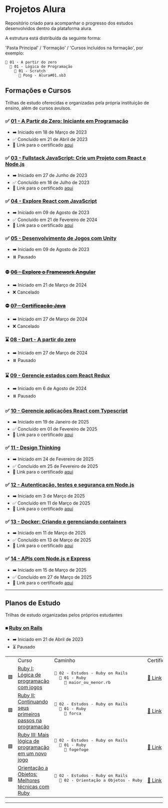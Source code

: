 # Projetos Alura

Repositório criado para acompanhar o progresso dos estudos desenvolvidos dentro da plataforma alura.

A estrutura está distribuída da seguinte forma:

'Pasta Principal' / 'Formação' / 'Cursos incluídos na formação', por exemplo:

```pre
📂 01 - A partir do zero
  📂 01 - Lógica de Programação
    📂 01 - Scratch
      📜 Pong - Alura#01.sb3
```

## Formações e Cursos

Trilhas de estudo oferecidas e organizadas pela própria instituição de ensino, além de cursos avulsos.

### ✅ [01 - A Partir do Zero: Iniciante em Programação](https://cursos.alura.com.br/formacao-programacao)

- ➡️ Iniciado em 18 de Março de 2023
- ✅ Concluído em 21 de Abril de 2023
- 📜 Link para o certificado [aqui](https://cursos.alura.com.br/degree/certificate/8b3d7b26-719e-4f0b-884d-3e5efbd03a06)

### ✅ [03 - Fullstack JavaScript: Crie um Projeto com React e Node.js](https://cursos.alura.com.br/formacao-full-stack-react-node-js)

- ➡️ Iniciado em 27 de Junho de 2023
- ✅ Concluído em 18 de Julho de 2023
- 📜 Link para o certificado [aqui](https://cursos.alura.com.br/degree/certificate/b32ca9b7-f6a7-4a6a-89b7-5272513b5e07?lang=pt_BR)

### ✅ [04 - Explore React com JavaScript](https://cursos.alura.com.br/formacao-react-javascript)

- ➡️ Iniciado em 09 de Agosto de 2023
- ✅ Concluído em 21 de Fevereiro de 2024
- 📜 Link para o certificado [aqui](https://cursos.alura.com.br/degree/certificate/6012f31f-43b5-446e-9406-9230d35d104d?lang=pt_BR)

### ✅ [05 - Desenvolvimento de Jogos com Unity](https://cursos.alura.com.br/formacao-react-javascript)

- ➡️ Iniciado em 09 de Agosto de 2023
- ⏸️ Pausado

### ⛔ ~~[06 - Explore o Framework Angular](https://cursos.alura.com.br/formacao-angular-14)~~

- ➡️ Iniciado em 21 de Março de 2024
- ❌ Cancelado

### ⛔ ~~[07 - Certificação Java](https://cursos.alura.com.br/formacao-certificacao-java)~~

- ➡️ Iniciado em 27 de Março de 2024
- ❌ Cancelado

### ⌛ [08 - Dart - A partir do zero](https://cursos.alura.com.br/formacao-dart)

- ➡️ Iniciado em 27 de Março de 2024
- ⏸️ Pausado

### ⌛ [09 - Gerencie estados com React Redux](https://cursos.alura.com.br/formacao-react-gestao-estados)

- ➡️ Iniciado em 6 de Agosto de 2024
- ⏸️ Pausado

### ✅ [10 - Gerencie aplicações React com Typescript](https://cursos.alura.com.br/formacao-react-ts)

- ➡️ Iniciado em 19 de Janeiro de 2025
- ✅ Concluído em 01 de Fevereiro de 2025
- 📜 Link para o certificado [aqui ](https://cursos.alura.com.br/degree/certificate/9a688012-5856-4dde-b8c5-4fe752fda940?lang=pt_BR)

### ✅ [11 - Design Thinking](https://cursos.alura.com.br/formacao-design-thinking)

- ➡️ Iniciado em 24 de Fevereiro de 2025
- ✅ Concluído em 25 de Fevereiro de 2025
- 📜 Link para o certificado [aqui](https://cursos.alura.com.br/certificate/30e7a22a-856b-443f-a91b-f02e6fe46077?lang=pt_BR)

### ✅ [12 - Autenticação, testes e segurança em Node.js](https://cursos.alura.com.br/formacao-avancando-nodejs)

- ➡️ Iniciado em 3 de Março de 2025
- ✅ Concluído em 11 de Março de 2025
- 📜 Link para o certificado [aqui](https://cursos.alura.com.br/degree/certificate/dc23da04-c9a8-4a4d-a4a2-d02165617a1e?lang=pt_BR)

### ✅ [13 - Docker: Criando e gerenciando containers](https://cursos.alura.com.br/course/docker-criando-gerenciando-containers)

- ➡️ Iniciado em 11 de Março de 2025
- ✅ Concluído em 13 de Março de 2025
- 📜 Link para o certificado [aqui](https://cursos.alura.com.br/certificate/b859a9b5-8aac-4652-be9a-4afa18d355cb?lang=pt_BR)

### ✅ [14 - APIs com Node.js e Express](https://cursos.alura.com.br/formacao-node-js-express)

- ➡️ Iniciado em 15 de Março de 2025
- ✅ Concluído em 27 de Março de 2025
- 📜 Link para o certificado [aqui](https://cursos.alura.com.br/degree/certificate/70510b68-8cb0-426f-b9de-1d2dde92d857?lang=pt_BR)

---

## Planos de Estudo

Trilhas de estudo organizadas pelos próprios estudantes

### ⏹ [Ruby on Rails](https://cursos.alura.com.br/meu-plano-de-estudos-lucas-deoliveira-1596648548138-p60309)

- ➡️ Iniciado em 21 de Abril de 2023
- ⏳ Pausado

<table>
  <th>
    <td>Curso</td>
    <td>Caminho</td>
    <td>Certificado</td>
  </th>
  <tr>
    <td>🟪</td>
    <td>
      <a href='https://cursos.alura.com.br/course/introducao-a-programacao-com-ruby-e-jogos-1'>
        Ruby I: Lógica de programação com jogos
      </a>
    </td>
    <td>
      <pre>
📂 02 - Estudos - Ruby on Rails
  📂 01 - Ruby
    📜 maior_ou_menor.rb</pre>
    </td>
    <td>
      <a href='https://cursos.alura.com.br/certificate/1ddedcc7-dc83-4d6c-98c0-95772c5b2423'>
        📜 Link
      </a>
    </td>
  </tr>
  <tr>
    <td>🟪</td>
    <td>
      <a href='https://cursos.alura.com.br/course/introducao-a-programacao-com-ruby-e-jogos-2'>
        Ruby II: Continuando seus primeiros passos na programação
      </a>
    </td>
    <td>
      <pre>
📂 02 - Estudos - Ruby on Rails
  📂 01 - Ruby
    📜 forca
      </pre>
    </td>
    <td>
      <a href='https://cursos.alura.com.br/certificate/d713c5c9-3fae-49f1-916e-6a888a4c341f'>
        📜 Link
      </a>
    </td>
  </tr>
  <tr>
    <td>🟪</td>
    <td>
      <a href='https://cursos.alura.com.br/course/introducao-a-programacao-com-ruby-e-jogos-3'>
        Ruby III: Mais lógica de programação em um novo jogo
      </a>
    </td>
    <td>
      <pre>
📂 02 - Estudos - Ruby on Rails
  📂 01 - Ruby
    📜 fogefoge
      </pre>
    </td>
    <td>
      <a href='https://cursos.alura.com.br/certificate/63ffc3f6-b94f-4dfc-971e-be2aaf99a684'>
        📜 Link
      </a>
    </td>
  </tr>
  <tr>
    <td>🟥</td>
    <td>
      <a href='https://cursos.alura.com.br/course/orientacao-objetos-ruby'>
        Orientação a Objetos: Melhores técnicas com Ruby
      </a>
    </td>
    <td>
      <pre>
📂 02 - Estudos - Ruby on Rails
  📂 02 - Orientação a Objetos - Ruby
    </pre>
    </td>
    <td>
      <a href='https://cursos.alura.com.br/certificate/a67c1010-c278-47c2-9c03-991d6ecde205'>
        📜 Link
      </a>
    </td>
  </tr>
</table>

---
